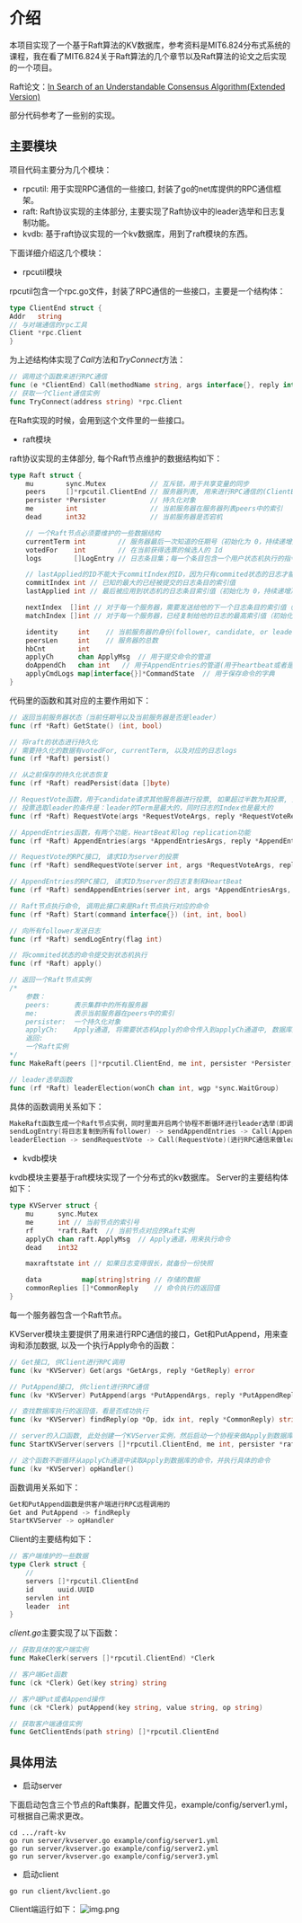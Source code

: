 # 介绍

本项目实现了一个基于Raft算法的KV数据库，参考资料是MIT6.824分布式系统的课程，我在看了MIT6.824关于Raft算法的几个章节以及Raft算法的论文之后实现的一个项目。

Raft论文：[In Search of an Understandable Consensus Algorithm(Extended Version)](https://raft.github.io/raft.pdf)

部分代码参考了一些别的实现。

## 主要模块

项目代码主要分为几个模块：

- rpcutil: 用于实现RPC通信的一些接口, 封装了go的net库提供的RPC通信框架。
- raft: Raft协议实现的主体部分, 主要实现了Raft协议中的leader选举和日志复制功能。
- kvdb: 基于raft协议实现的一个kv数据库，用到了raft模块的东西。

下面详细介绍这几个模块：

- rpcutil模块

rpcutil包含一个rpc.go文件，封装了RPC通信的一些接口，主要是一个结构体：
```go
type ClientEnd struct {
Addr   string
// 与对端通信的rpc工具
Client *rpc.Client
}
```
为上述结构体实现了*Call*方法和*TryConnect*方法：
```go
// 调用这个函数来进行RPC通信
func (e *ClientEnd) Call(methodName string, args interface{}, reply interface{}) bool
// 获取一个Client通信实例
func TryConnect(address string) *rpc.Client
```
在Raft实现的时候，会用到这个文件里的一些接口。

- raft模块

raft协议实现的主体部分, 每个Raft节点维护的数据结构如下：
```go
type Raft struct {
	mu        sync.Mutex           // 互斥锁，用于共享变量的同步
	peers     []*rpcutil.ClientEnd // 服务器列表, 用来进行RPC通信的(ClientEnd实现参见package rpcutil)
	persister *Persister           // 持久化对象
	me        int                  // 当前服务器在服务器列表peers中的索引
	dead      int32                // 当前服务器是否宕机

	// 一个Raft节点必须要维护的一些数据结构
	currentTerm int        // 服务器最后一次知道的任期号（初始化为 0，持续递增）
	votedFor    int        // 在当前获得选票的候选人的 Id
	logs        []LogEntry // 日志条目集；每一个条目包含一个用户状态机执行的指令，和收到时的任期号

	// lastApplied的ID不能大于commitIndex的ID，因为只有commited状态的日志才能被提交到状态机执行
	commitIndex int // 已知的最大的已经被提交的日志条目的索引值
	lastApplied int // 最后被应用到状态机的日志条目索引值（初始化为 0，持续递增）

	nextIndex  []int // 对于每一个服务器，需要发送给他的下一个日志条目的索引值（初始化为领导人最后索引值加一）
	matchIndex []int // 对于每一个服务器，已经复制给他的日志的最高索引值（初始化为0）

	identity     int	// 当前服务器的身份(follower, candidate, or leader)
	peersLen     int	// 服务器的总数
	hbCnt        int
	applyCh      chan ApplyMsg	// 用于提交命令的管道
	doAppendCh   chan int	// 用于AppendEntries的管道(用于heartbeat或者是appendEntries)
	applyCmdLogs map[interface{}]*CommandState	// 用于保存命令的字典
}
```
代码里的函数和其对应的主要作用如下：
```go
// 返回当前服务器状态（当前任期号以及当前服务器是否是leader）
func (rf *Raft) GetState() (int, bool)

// 将raft的状态进行持久化
// 需要持久化的数据有votedFor, currentTerm, 以及对应的日志logs
func (rf *Raft) persist()

// 从之前保存的持久化状态恢复
func (rf *Raft) readPersist(data []byte)

// RequestVote函数，用于candidate请求其他服务器进行投票, 如果超过半数为其投票, 则当前candidate变为leader
// 投票选取leader的条件是：leader的Term是最大的，同时日志的Index也是最大的
func (rf *Raft) RequestVote(args *RequestVoteArgs, reply *RequestVoteReply) error

// AppendEntries函数，有两个功能，HeartBeat和log replication功能
func (rf *Raft) AppendEntries(args *AppendEntriesArgs, reply *AppendEntriesReply) error

// RequestVote的RPC接口, 请求ID为server的投票
func (rf *Raft) sendRequestVote(server int, args *RequestVoteArgs, reply *RequestVoteReply) bool

// AppendEntries的RPC接口, 请求ID为server的日志复制和HeartBeat
func (rf *Raft) sendAppendEntries(server int, args *AppendEntriesArgs, reply *AppendEntriesReply) bool

// Raft节点执行命令, 调用此接口来是Raft节点执行对应的命令
func (rf *Raft) Start(command interface{}) (int, int, bool)

// 向所有follower发送日志
func (rf *Raft) sendLogEntry(flag int)

// 将commited状态的命令提交到状态机执行
func (rf *Raft) apply()

// 返回一个Raft节点实例
/*
    参数：
   	peers: 		表示集群中的所有服务器
   	me:			表示当前服务器在peers中的索引
   	persister:	一个持久化对象
   	applyCh:	Apply通道, 将需要状态机Apply的命令传入到applyCh通道中, 数据库从applyCh通道中取命令行
    返回:
   	一个Raft实例
*/
func MakeRaft(peers []*rpcutil.ClientEnd, me int, persister *Persister, applyCh chan ApplyMsg) *Raft

// leader选举函数
func (rf *Raft) leaderElection(wonCh chan int, wgp *sync.WaitGroup)
```
具体的函数调用关系如下：
```go
MakeRaft函数生成一个Raft节点实例，同时里面开启两个协程不断循环进行leader选举(即调用leaderElection)以及日志复制(即调用sendLogEntry)
sendLogEntry(将日志复制到所有follower) -> sendAppendEntries -> Call(AppendEntries)(进行RPC通信)
leaderElection -> sendRequestVote -> Call(RequestVote)(进行RPC通信来做leader选举)
```

- kvdb模块

kvdb模块主要基于raft模块实现了一个分布式的kv数据库。
Server的主要结构体如下：
```go
type KVServer struct {
	mu      sync.Mutex
	me      int	// 当前节点的索引号
	rf      *raft.Raft	// 当前节点对应的Raft实例
	applyCh chan raft.ApplyMsg	// Apply通道，用来执行命令
	dead    int32

	maxraftstate int // 如果日志变得很长，就备份一份快照

	data          map[string]string	// 存储的数据
	commonReplies []*CommonReply	// 命令执行的返回值
}
```
每一个服务器包含一个Raft节点。

KVServer模块主要提供了用来进行RPC通信的接口，Get和PutAppend，用来查询和添加数据, 以及一个执行Apply命令的函数：
```go
// Get接口, 供Client进行RPC调用
func (kv *KVServer) Get(args *GetArgs, reply *GetReply) error

// PutAppend接口, 供client进行RPC通信
func (kv *KVServer) PutAppend(args *PutAppendArgs, reply *PutAppendReply) error

// 查找数据库执行的返回值，看是否成功执行
func (kv *KVServer) findReply(op *Op, idx int, reply *CommonReply) string

// server的入口函数, 此处创建一个KVServer实例，然后启动一个协程来做Apply到数据库的一些操作
func StartKVServer(servers []*rpcutil.ClientEnd, me int, persister *raft.Persister, maxraftstate int) *KVServer

// 这个函数不断循环从applyCh通道中读取Apply到数据库的命令，并执行具体的命令
func (kv *KVServer) opHandler()
```

函数调用关系如下：
```go
Get和PutAppend函数是供客户端进行RPC远程调用的
Get and PutAppend -> findReply
StartKVServer -> opHandler
```

Client的主要结构如下：
```go
// 客户端维护的一些数据
type Clerk struct {
	//
	servers []*rpcutil.ClientEnd
	id      uuid.UUID
	servlen int
	leader  int
}
```
*client.go*主要实现了以下函数：
```go
// 获取具体的客户端实例
func MakeClerk(servers []*rpcutil.ClientEnd) *Clerk

// 客户端Get函数
func (ck *Clerk) Get(key string) string

// 客户端Put或者Append操作
func (ck *Clerk) putAppend(key string, value string, op string)

// 获取客户端通信实例
func GetClientEnds(path string) []*rpcutil.ClientEnd
```

## 具体用法

- 启动server

下面启动包含三个节点的Raft集群，配置文件见，example/config/server1.yml，可根据自己需求更改。
```shell
cd .../raft-kv
go run server/kvserver.go example/config/server1.yml
go run server/kvserver.go example/config/server2.yml
go run server/kvserver.go example/config/server3.yml
```

- 启动client

```shell
go run client/kvclient.go
```

Client端运行如下：
![img.png](img/img.png)